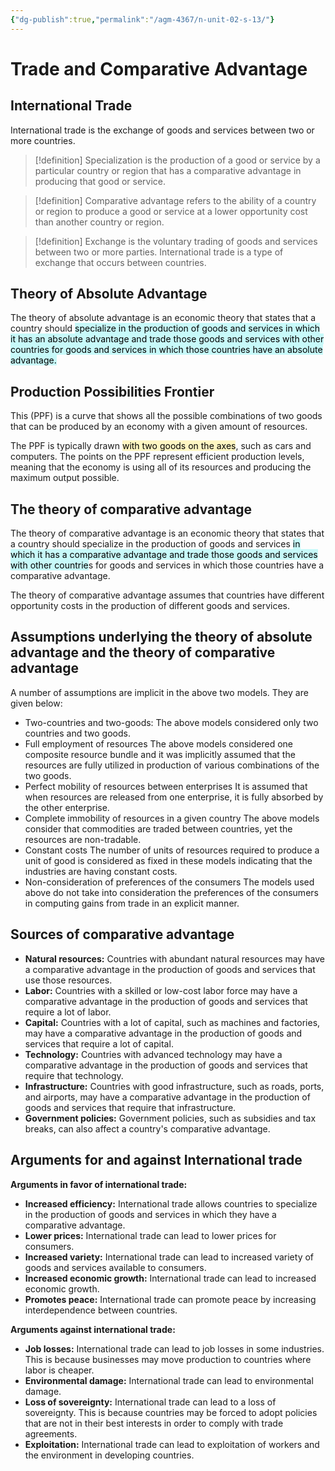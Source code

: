 ```yaml
---
{"dg-publish":true,"permalink":"/agm-4367/n-unit-02-s-13/"}
---
```



# Trade and Comparative Advantage  
## International Trade

International trade is the exchange of goods and services between two or more countries. 


> [!definition]
> Specialization is the production of a good or service by a particular country or region that has a comparative advantage in producing that good or service. 

> [!definition]
> Comparative advantage refers to the ability of a country or region to produce a good or service at a lower opportunity cost than another country or region.

> [!definition]
> Exchange is the voluntary trading of goods and services between two or more parties. International trade is a type of exchange that occurs between countries.


## Theory of Absolute Advantage
The theory of absolute advantage is an economic theory that states that a country should <mark style="background: #ABF7F7A6;">specialize in the production of goods and services in which it has an absolute advantage and trade those goods and services with other countries for goods and services in which those countries have an absolute advantage.</mark>

## Production Possibilities Frontier
This (PPF) is a curve that shows all the possible combinations of two goods that can be produced by an economy with a given amount of resources. 

The PPF is typically drawn <mark style="background: #FFF3A3A6;">with two goods on the axes</mark>, such as cars and computers. The points on the PPF represent efficient production levels, meaning that the economy is using all of its resources and producing the maximum output possible.


## The theory of comparative advantage  
The theory of comparative advantage is an economic theory that states that a country should specialize in the production of goods and services <mark style="background: #ABF7F7A6;">in which it has a comparative advantage and trade those goods and services with other countrie</mark>s for goods and services in which those countries have a comparative advantage.

The theory of comparative advantage assumes that countries have different opportunity costs in the production of different goods and services. 


## Assumptions underlying the theory of absolute advantage  and the theory of comparative advantage  

A number of assumptions are implicit in the above two models. They are given below:

- Two-countries and two-goods:  The above models considered only two countries and two goods. 
- Full employment of resources  The above models considered one composite resource bundle and it was  implicitly assumed that the resources are fully utilized in production of various  combinations of the two goods. 
- Perfect mobility of resources between enterprises  It is assumed that when resources are released from one enterprise, it is fully  absorbed by the other enterprise.
- Complete immobility of resources in a given country  The above models consider that commodities are traded between countries, yet  the resources are non-tradable. 
- Constant costs  The number of units of resources required to produce a unit of good is considered  as fixed in these models indicating that the industries are having constant costs.  
- Non-consideration of preferences of the consumers  The models used above do not take into consideration the preferences of the  consumers in computing gains from trade in an explicit manner.

## Sources of comparative advantage  
- **Natural resources:** Countries with abundant natural resources may have a comparative advantage in the production of goods and services that use those resources.
- **Labor:** Countries with a skilled or low-cost labor force may have a comparative advantage in the production of goods and services that require a lot of labor. 
- **Capital:** Countries with a lot of capital, such as machines and factories, may have a comparative advantage in the production of goods and services that require a lot of capital.
- **Technology:** Countries with advanced technology may have a comparative advantage in the production of goods and services that require that technology. 
- **Infrastructure:** Countries with good infrastructure, such as roads, ports, and airports, may have a comparative advantage in the production of goods and services that require that infrastructure. 
- **Government policies:** Government policies, such as subsidies and tax breaks, can also affect a country's comparative advantage. 


## Arguments for and against International trade  

**Arguments in favor of international trade:**

- **Increased efficiency:** International trade allows countries to specialize in the production of goods and services in which they have a comparative advantage. 
- **Lower prices:** International trade can lead to lower prices for consumers.
- **Increased variety:** International trade can lead to increased variety of goods and services available to consumers. 
- **Increased economic growth:** International trade can lead to increased economic growth. 
- **Promotes peace:** International trade can promote peace by increasing interdependence between countries.

**Arguments against international trade:**

- **Job losses:** International trade can lead to job losses in some industries. This is because businesses may move production to countries where labor is cheaper.
- **Environmental damage:** International trade can lead to environmental damage. 
- **Loss of sovereignty:** International trade can lead to a loss of sovereignty. This is because countries may be forced to adopt policies that are not in their best interests in order to comply with trade agreements.
- **Exploitation:** International trade can lead to exploitation of workers and the environment in developing countries.